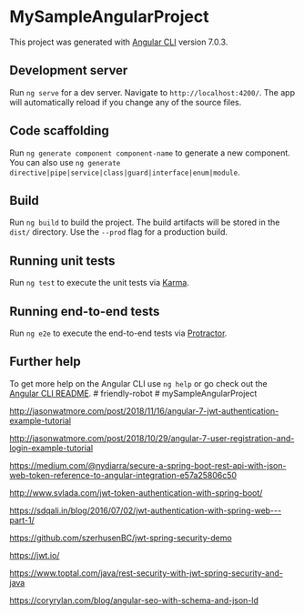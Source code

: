 # MySampleAngularProject

This project was generated with [Angular CLI](https://github.com/angular/angular-cli) version 7.0.3.

## Development server

Run `ng serve` for a dev server. Navigate to `http://localhost:4200/`. The app will automatically reload if you change any of the source files.

## Code scaffolding

Run `ng generate component component-name` to generate a new component. You can also use `ng generate directive|pipe|service|class|guard|interface|enum|module`.

## Build

Run `ng build` to build the project. The build artifacts will be stored in the `dist/` directory. Use the `--prod` flag for a production build.

## Running unit tests

Run `ng test` to execute the unit tests via [Karma](https://karma-runner.github.io).

## Running end-to-end tests

Run `ng e2e` to execute the end-to-end tests via [Protractor](http://www.protractortest.org/).

## Further help

To get more help on the Angular CLI use `ng help` or go check out the [Angular CLI README](https://github.com/angular/angular-cli/blob/master/README.md).
#   f r i e n d l y - r o b o t 
 
 #   m y S a m p l e A n g u l a r P r o j e c t 
 
 


http://jasonwatmore.com/post/2018/11/16/angular-7-jwt-authentication-example-tutorial

http://jasonwatmore.com/post/2018/10/29/angular-7-user-registration-and-login-example-tutorial

https://medium.com/@nydiarra/secure-a-spring-boot-rest-api-with-json-web-token-reference-to-angular-integration-e57a25806c50


http://www.svlada.com/jwt-token-authentication-with-spring-boot/

https://sdqali.in/blog/2016/07/02/jwt-authentication-with-spring-web---part-1/

https://github.com/szerhusenBC/jwt-spring-security-demo

https://jwt.io/

https://www.toptal.com/java/rest-security-with-jwt-spring-security-and-java

https://coryrylan.com/blog/angular-seo-with-schema-and-json-ld